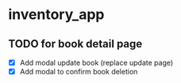 # inventory_app

## TODO for book detail page

- [x] Add modal update book (replace update page)
- [x] Add modal to confirm book deletion
